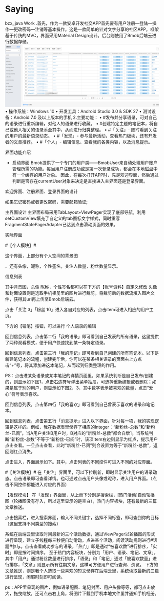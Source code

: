 # Saying
bzx_java Work
.首先，作为一款安卓开发社交APP首先要有用户注册—登陆—操作—更改密码—注销等基本操作。这是一款简单的针对文字分享的社区APP。框架基于传统的MVC，界面采用Material Design设计。后台则使用了Bmob后端云进行数据存储。
 ![image](https://github.com/bzxaxjl/Saying/blob/master/database.png)
•  操作系统：Windows 10 
•  开发工具：Android Studio 3.0 & SDK 27 
•  测试设备：Android 7.0 及以上版本的手机
2.主要功能：
•  #发布并分享语录，可对自己的语录进行重新编辑，对他人的语录进行收藏。 
•  #创建特定主题的笔记本，将自己或他人相关的语录添至其中，从而进行归类整理。 
•  #「关注」- 随时看到关注的用户的最新语录动态。 
•  #「发现」- 参与最新活动，查看热门板块，还有开发者的文章推荐。 
•  #「个人」- 编辑信息、查看我的各类内容，以及消息提示。
   

界面功能介绍
- 启动界面
Bmob提供了一个专门的用户类——BmobUser来自动处理用户账户管理所需的功能。每当用户注册成功或是第一次登录成功，都会在本地磁盘中有一个缓存的用户对象。 因此，在每次打开APP时，先是欢迎界面，然后通过判断是否存在currentUser对象来决定是直接进入主界面还是登录界面。

 
欢迎界面、注册界面、登录界面的设计
   

如果忘记密码或者更改密码，需要邮箱验证;
  
 
 

主界面设计
主界面布局采用TabLayout+ViewPager实现了底部导航，利用setCustomView填充了自定义的tab图标文字样式，同时重写FragmentStatePagerAdapter已达到点击滑动页面的效果。 
 
实际界面
   

#【个人模块】#
 
这个界面，上部分有个人空间的背景图
 
、还有头像，昵称，个性签名，关注人数量，粉丝数量显示。
 
信息列表
 
其中背景图，头像 昵称，个性签名都可以在下方的【账号资料】自定义修改
头像和封面设置则是选取手机相册里的图片进行裁剪，将裁剪后的数据流填入图片文件，获得其uri再上传至Bmob后端云。
   
点击「关注 3」「粉丝 10」进入各自对应的列表，点击item可进入相应的用户主页。
   
下方的【铅笔】按钮，可以进行 个人语录的编辑
     
回到信息列表，点击第二行「我的语录」即可看到自己发表的所有语录，这里提供了两种观看模式，便于用户快速找到某一条特定语录。
   

回到信息列表，点击第三行「我的笔记」即可看到自己创建的所有笔记本。以下是新建笔记本的流程，创建完毕后，你可以在某条相关语录的页面右上方点击“+”号，将其添加进这本笔记，从而起到归类整理的作用。
    
PS：点击进某条语录或某本笔记的详情页面里，如果系统判断是自己发布/创建的，则显示如下图1，点击右边符号弹出菜单抽屉，可选择重新编辑或者删除；如果是属于别的用户，则显示如下图2、3，其中数字表示被喜欢的数量，点击“爱心”符号表示喜欢。
 
 
 

回到信息列表，点击第四行「我的喜欢」即可看到自己曾表示喜欢的语录和笔记本。
   

回到信息列表，点击第五行「消息提示」进入以下界面，针对每一项，我的实现逻辑是这样的。例如，我在数据表里储存了相应的Integer：“新粉丝-总数”和“新粉丝-已阅”，当A用户关注B用户时，B对应的“新粉丝-总数”都会自增1。当系统判断“新粉丝-总数”不等于“新粉丝-已阅”时，该项Item右边则显示为红点，提示用户点击查看。一旦点击查看，此时“新粉丝-已阅”则会设置为等于“新粉丝-总数”，返回则红点消失。
 
点击进入，界面展示如下。其中，点击列表的不同控件可进入不同的对应界面。
   
   

#【关注模块】#
在「关注」界面里，可以下拉刷新，即时显示关注用户的语录动态。点击语录即可查看详情。也可通过点击用户头像或昵称，进入用户界面。（点击不同控件都能进入对应的界面）
   
   

【发现模块】
在「发现」界面里，从上而下分别是搜索栏，[热门活动]自动轮播图（轮播图没有存入，所以这里显示的是空白），热门内容板块，还有最新的三篇文章推送。
 

点击搜索栏，进入搜索界面，输入不同关键字，选择不同标签，即可查到你的目标
（这里支持不同类型的搜索）
     

系统在后端云里读取时间最新的三个活动数据，通过ViewPager以轮播图的形式进行呈现，建立子线程每三秒便自动滑动。点进某个活动，阅读活动规则进行#话题#参与。点击查看成功参与的语录，「热门」即是通过“被喜欢数”进行排序，「实时」即是按时间排序。
至于热门内容板块，分别为「用户、语录、笔记、文章」。其中「用户」通过粉丝数量进行排序，「语录」和「笔记」通过「被喜欢数量」进行排序，「文章」则显示所有往期文章。这样可方便用户进行查询、浏览。 下方的文章推送，则是我个人选取一些喜欢的短文储存在后端云里，系统读取最新的三篇进行呈现，闲暇时刻即可阅读。
   

ps：APP里呈现的图片，例如语录配图、笔记封面、用户头像等等，都可点击放大，拖曳缩放，还可点击右上角，将图片下载到手机本地文件里并通知手机相册。
 


